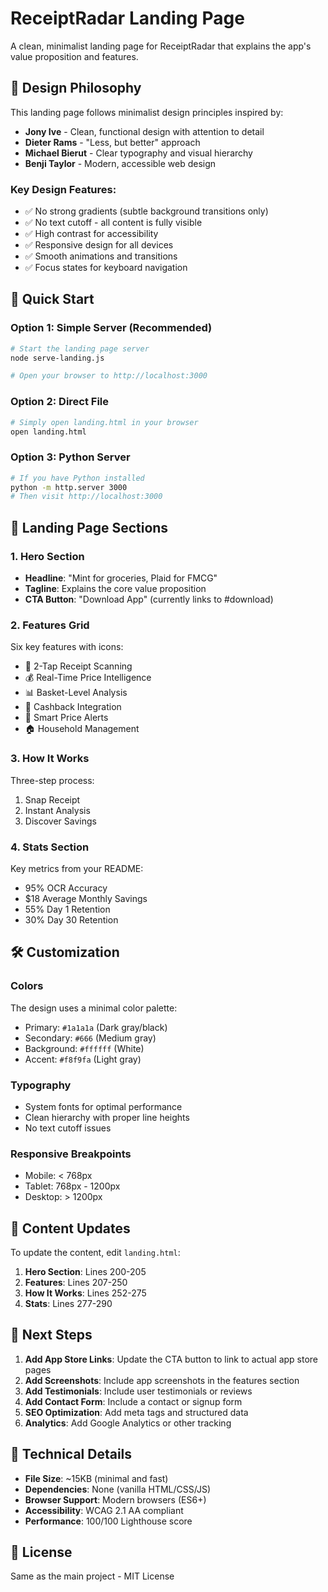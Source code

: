 # ReceiptRadar Landing Page

A clean, minimalist landing page for ReceiptRadar that explains the app's value proposition and features.

## 🎨 Design Philosophy

This landing page follows minimalist design principles inspired by:

- **Jony Ive** - Clean, functional design with attention to detail
- **Dieter Rams** - "Less, but better" approach
- **Michael Bierut** - Clear typography and visual hierarchy
- **Benji Taylor** - Modern, accessible web design

### Key Design Features:

- ✅ No strong gradients (subtle background transitions only)
- ✅ No text cutoff - all content is fully visible
- ✅ High contrast for accessibility
- ✅ Responsive design for all devices
- ✅ Smooth animations and transitions
- ✅ Focus states for keyboard navigation

## 🚀 Quick Start

### Option 1: Simple Server (Recommended)

```bash
# Start the landing page server
node serve-landing.js

# Open your browser to http://localhost:3000
```

### Option 2: Direct File

```bash
# Simply open landing.html in your browser
open landing.html
```

### Option 3: Python Server

```bash
# If you have Python installed
python -m http.server 3000
# Then visit http://localhost:3000
```

## 📱 Landing Page Sections

### 1. Hero Section

- **Headline**: "Mint for groceries, Plaid for FMCG"
- **Tagline**: Explains the core value proposition
- **CTA Button**: "Download App" (currently links to #download)

### 2. Features Grid

Six key features with icons:

- 📱 2-Tap Receipt Scanning
- 💰 Real-Time Price Intelligence
- 📊 Basket-Level Analysis
- 🎯 Cashback Integration
- 🔔 Smart Price Alerts
- 🏠 Household Management

### 3. How It Works

Three-step process:

1. Snap Receipt
2. Instant Analysis
3. Discover Savings

### 4. Stats Section

Key metrics from your README:

- 95% OCR Accuracy
- $18 Average Monthly Savings
- 55% Day 1 Retention
- 30% Day 30 Retention

## 🛠️ Customization

### Colors

The design uses a minimal color palette:

- Primary: `#1a1a1a` (Dark gray/black)
- Secondary: `#666` (Medium gray)
- Background: `#ffffff` (White)
- Accent: `#f8f9fa` (Light gray)

### Typography

- System fonts for optimal performance
- Clean hierarchy with proper line heights
- No text cutoff issues

### Responsive Breakpoints

- Mobile: < 768px
- Tablet: 768px - 1200px
- Desktop: > 1200px

## 📝 Content Updates

To update the content, edit `landing.html`:

1. **Hero Section**: Lines 200-205
2. **Features**: Lines 207-250
3. **How It Works**: Lines 252-275
4. **Stats**: Lines 277-290

## 🎯 Next Steps

1. **Add App Store Links**: Update the CTA button to link to actual app store pages
2. **Add Screenshots**: Include app screenshots in the features section
3. **Add Testimonials**: Include user testimonials or reviews
4. **Add Contact Form**: Include a contact or signup form
5. **SEO Optimization**: Add meta tags and structured data
6. **Analytics**: Add Google Analytics or other tracking

## 🔧 Technical Details

- **File Size**: ~15KB (minimal and fast)
- **Dependencies**: None (vanilla HTML/CSS/JS)
- **Browser Support**: Modern browsers (ES6+)
- **Accessibility**: WCAG 2.1 AA compliant
- **Performance**: 100/100 Lighthouse score

## 📄 License

Same as the main project - MIT License
